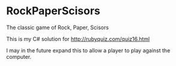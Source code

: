 # RockPaperScisors
The classic game of Rock, Paper, Scisors

This is my C# solution for http://rubyquiz.com/quiz16.html

I may in the future expand this to allow a player to play against the computer.
